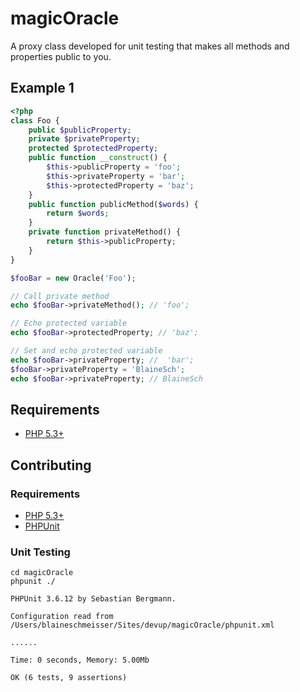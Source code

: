 # magicOracle

A proxy class developed for unit testing that makes all methods and properties public to you.

## Example 1
```php
<?php
class Foo {
	public $publicProperty;
	private $privateProperty;
	protected $protectedProperty;
	public function __construct() {
		$this->publicProperty = 'foo';
		$this->privateProperty = 'bar';
		$this->protectedProperty = 'baz';
	}
	public function publicMethod($words) {
		return $words;
	}
	private function privateMethod() {
		return $this->publicProperty;
	}
}

$fooBar = new Oracle('Foo');

// Call private method
echo $fooBar->privateMethod(); // 'foo';

// Echo protected variable
echo $fooBar->protectedProperty; // 'baz';

// Set and echo protected variable
echo $fooBar->privateProperty; //  'bar';
$fooBar->privateProperty = 'BlaineSch';
echo $fooBar->privateProperty; // BlaineSch
```

## Requirements
 * [PHP 5.3+](http://php.net/downloads.php)

## Contributing

### Requirements
 * [PHP 5.3+](http://php.net/downloads.php)
 * [PHPUnit](http://www.phpunit.de/manual/3.6/en/installation.html/)

### Unit Testing
```
cd magicOracle
phpunit ./
```

```
PHPUnit 3.6.12 by Sebastian Bergmann.

Configuration read from /Users/blaineschmeisser/Sites/devup/magicOracle/phpunit.xml

......

Time: 0 seconds, Memory: 5.00Mb

OK (6 tests, 9 assertions)
```